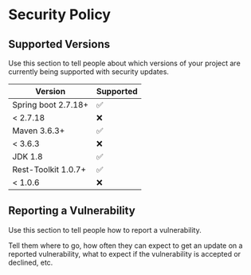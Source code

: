 # Security Policy

## Supported Versions

Use this section to tell people about which versions of your project are
currently being supported with security updates.

| Version             | Supported          |
|---------------------| ------------------ |
| Spring boot 2.7.18+ | :white_check_mark: |
| < 2.7.18            | :x:                |
| Maven 3.6.3+        | :white_check_mark: |
| < 3.6.3             | :x:                |
| JDK 1.8             | :white_check_mark: |               |
| Rest-Toolkit 1.0.7+ | :white_check_mark: |
| < 1.0.6             | :x: 
## Reporting a Vulnerability

Use this section to tell people how to report a vulnerability.

Tell them where to go, how often they can expect to get an update on a
reported vulnerability, what to expect if the vulnerability is accepted or
declined, etc.

